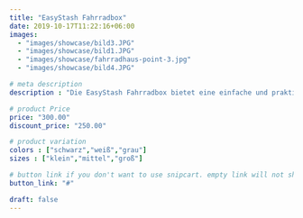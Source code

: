 ```yaml
---
title: "EasyStash Fahrradbox"
date: 2019-10-17T11:22:16+06:00
images:
  - "images/showcase/bild3.JPG"
  - "images/showcase/bild1.JPG"
  - "images/showcase/fahrradhaus-point-3.jpg"
  - "images/showcase/bild4.JPG"

# meta description
description : "Die EasyStash Fahrradbox bietet eine einfache und praktische Lösung zur sicheren Aufbewahrung Ihrer Fahrräder. Mit ihrem modernen Design und einer robusten Konstruktion aus Polypropylen bietet sie optimalen Schutz vor Diebstahl und Witterungseinflüssen. Die Fahrradbox ist leicht zu montieren und verfügt über eine großzügige Innenfläche, die ausreichend Platz für ein Fahrrad und Zubehör bietet. Dank der ergonomischen Formgebung und der einfachen Bedienung ist ein bequemer Zugang zu den Fahrrädern gewährleistet. Mit der EasyStash Fahrradbox bewahren Sie Ihre Fahrräder sicher und platzsparend auf."

# product Price
price: "300.00"
discount_price: "250.00"

# product variation
colors : ["schwarz","weiß","grau"]
sizes : ["klein","mittel","groß"]

# button link if you don't want to use snipcart. empty link will not show button
button_link: "#"

draft: false
---
```

